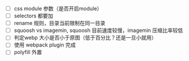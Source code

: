 - [ ] css module 参数（是否开启module）
- [ ] selectors 都要加
- [ ] rename 规则，目录当前限制在同一目录
- [ ] squoosh vs imagemin, squoosh 目前速度较慢，imagemin 压缩比率较低
- [ ] 判定webp 大小是否小于原图（低于百分比？还是一旦小就用）
- [ ] 使用 webpack plugin 完成
- [ ] polyfill 外置